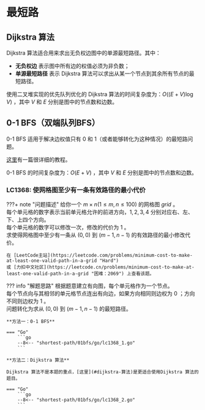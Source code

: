 # 最短路

## Dijkstra 算法

Dijkstra 算法适合用来求出无负权边图中的单源最短路径。其中：

* **无负权边** 表示图中所有边的权值必须为非负数；
* **单源最短路径** 表示 Dijkstra 算法可以求出从某一个节点到其余所有节点的最短路径。

使用二叉堆实现的优先队列优化的 Dijkstra 算法的时间复杂度为：$O((E+V)\log V)$ ，其中 $V$ 和 $E$ 分别是图中的节点数和边数。

## 0-1 BFS（双端队列BFS）

0-1 BFS 适用于解决边权值只有 $0$ 和 $1$（或者能够转化为这种情况）的最短路问题。

[这里](https://codeforces.com/blog/entry/22276)有一篇很详细的教程。

0-1 BFS 的时间复杂度为：$O(E+V)$ ，其中 $V$ 和 $E$ 分别是图中的节点数和边数。

### LC1368: 使网格图至少有一条有效路径的最小代价

???+ note "问题描述"
    给你一个 $m \times n(1≤m, n≤100)$ 的网格图 $grid$ 。<br>
    每个单元格的数字表示当前单元格允许的前进方向，$1, 2, 3, 4$ 分别对应右、左、下、上四个方向。<br>
    每个单元格的数字可以修改一次，修改的代价为 $1$ 。<br>
    求使得网格图中至少有一条从 $(0, 0)$ 到 $(m-1, n-1)$ 的有效路径的最小修改代价。

    在 [LeetCode主站](https://leetcode.com/problems/minimum-cost-to-make-at-least-one-valid-path-in-a-grid "Hard")
    或 [力扣中文社区](https://leetcode.cn/problems/minimum-cost-to-make-at-least-one-valid-path-in-a-grid "困难：2069") 上查看该题。

??? info "解题思路"
    根据题意建立有向图，每个单元格作为一个节点。<br>
    每个节点向与其相邻的单元格节点连出有向边，如果方向相同则边权为 $0$ ；方向不同则边权为 $1$ 。<br>
    问题转化为求从 $(0, 0)$ 到 $(m-1, n-1)$ 的最短路径。

    **方法一：0-1 BFS**

    === "Go"
        ```go
        --8<-- "shortest-path/01bfs/go/lc1368_1.go"
        ```

    **方法二：Dijkstra 算法**

    Dijkstra 算法不是本题的重点，[这里](#dijkstra-算法)是更适合使用Dijkstra 算法的题目。

    === "Go"
        ```go
        --8<-- "shortest-path/01bfs/go/lc1368_2.go"
        ```
